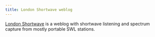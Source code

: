 ```yaml
---
title: London Shortwave weblog
---
```

[London Shortwave] is a weblog with shortwave listening
and spectrum capture from mostly portable SWL stations.

[London Shortwave]:http://blog.londonshortwave.com/

